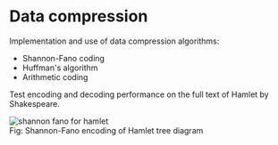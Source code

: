 # Data compression

Implementation and use of data compression algorithms:
  - Shannon-Fano coding
  - Huffman's algorithm
  - Arithmetic coding
  
Test encoding and decoding performance on the full text of Hamlet by Shakespeare.

![shannon fano for hamlet](https://github.com/xie-yuxuan/compression-algorithm/assets/92458490/c868319a-c321-4835-9cfe-da8cd87ed575)\
Fig: Shannon-Fano encoding of Hamlet tree diagram
